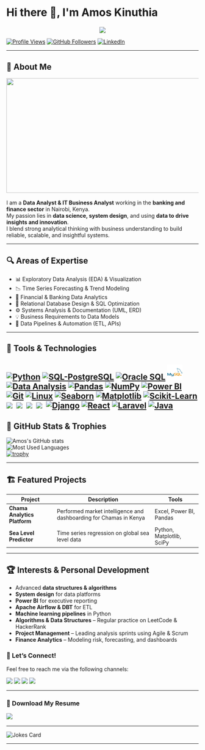 # Hi there 👋, I'm **Amos Kinuthia**

<div id="header" align="center">
  <img src="https://media.giphy.com/media/fvx95jkua5th3YeThr/giphy.gif" align="center" width="100"/>
</div>

[![Profile Views](https://komarev.com/ghpvc/?username=Amoskinuthia&color=blue)](https://github.com/Amoskinuthia)
[![GitHub Followers](https://img.shields.io/github/followers/Amoskinuthia?label=Follow&style=social)](https://github.com/Amoskinuthia)
[![LinkedIn](https://img.shields.io/badge/LinkedIn-Connect-blue?logo=linkedin)](https://www.linkedin.com/in/amos‐kinuthia/)  

---

## 🧩 About Me

<div align="center">
  <img src="https://media.giphy.com/media/dWesBcTLavkZuG35MI/giphy.gif" width="600" height="300"/>
</div>

I am a **Data Analyst & IT Business Analyst** working in the **banking and finance sector** in Nairobi, Kenya.  
My passion lies in **data science, system design**, and using **data to drive insights and innovation**.  
I blend strong analytical thinking with business understanding to build reliable, scalable, and insightful systems.

---

## 🔍 Areas of Expertise

- 📊 Exploratory Data Analysis (EDA) & Visualization  
- 📉 Time Series Forecasting & Trend Modeling  
- 🏦 Financial & Banking Data Analytics  
- 🧱 Relational Database Design & SQL Optimization  
- ⚙️ Systems Analysis & Documentation (UML, ERD)  
- 💡 Business Requirements to Data Models  
- 🔄 Data Pipelines & Automation (ETL, APIs)  

---

## 🧩 Tools & Technologies

[![Python](https://img.shields.io/badge/Python-3776AB?style=for-the-badge&logo=python&logoColor=white)](https://www.python.org/)
[![SQL-PostgreSQL](https://img.shields.io/badge/SQL_PostgreSQL-%23336791?style=for-the-badge&logo=postgresql&logoColor=white)](https://www.postgresql.org/)
[![Oracle SQL](https://img.shields.io/badge/Oracle_SQL-F80000?style=for-the-badge&logo=oracle&logoColor=white)](https://www.oracle.com/database/)
 <img src="https://github.com/devicons/devicon/blob/master/icons/mysql/mysql-original-wordmark.svg" title="MySQL" alt="MySQL" width="40" height="40"/>&nbsp;
[![Data Analysis](https://img.shields.io/badge/Data%20Analysis-%2300A650?style=for-the-badge)](https://en.wikipedia.org/wiki/Data_analysis)
[![Pandas](https://img.shields.io/badge/Pandas-150458?style=for-the-badge&logo=pandas&logoColor=white)](https://pandas.pydata.org/)
[![NumPy](https://img.shields.io/badge/NumPy-013243?style=for-the-badge&logo=numpy&logoColor=white)](https://numpy.org/)
[![Power BI](https://img.shields.io/badge/Power_BI-F2C811?style=for-the-badge&logo=powerbi&logoColor=black)](https://powerbi.microsoft.com/)
[![Git](https://img.shields.io/badge/Git-F05032?style=for-the-badge&logo=git&logoColor=white)](https://git-scm.com/)
[![Linux](https://img.shields.io/badge/Linux-FCC624?style=for-the-badge&logo=linux&logoColor=black)](https://www.linux.org/)
[![Seaborn](https://img.shields.io/badge/Seaborn-%232C3D50?style=for-the-badge)](https://seaborn.pydata.org/)
[![Matplotlib](https://img.shields.io/badge/Matplotlib-%2300768B?style=for-the-badge&logo=matplotlib&logoColor=white)](https://matplotlib.org/)
[![Scikit-Learn](https://img.shields.io/badge/Scikit_Learn-%23F7931E?style=for-the-badge&logo=scikit-learn&logoColor=white)](https://scikit-learn.org/)
  <img src="https://img.shields.io/badge/-Excel-217346?style=flat-square&logo=microsoft-excel&logoColor=white" />&nbsp;
  <img src="https://img.shields.io/badge/-Git-F05032?style=flat-square&logo=git&logoColor=white" />&nbsp;
  <img src="https://img.shields.io/badge/-Jupyter-F37626?style=flat-square&logo=jupyter&logoColor=white" />&nbsp;
  <img src="https://img.shields.io/badge/-VSCode-007ACC?style=flat-square&logo=visual-studio-code&logoColor=white" />&nbsp;
[![Django](https://img.shields.io/badge/Django-092E20?style=for-the-badge&logo=django&logoColor=white)](https://www.djangoproject.com/)
[![React](https://img.shields.io/badge/React-61DAFB?style=for-the-badge&logo=react&logoColor=black)](https://reactjs.org/)
[![Laravel](https://img.shields.io/badge/Laravel-FF2D20?style=for-the-badge&logo=laravel&logoColor=white)](https://laravel.com/)
[![Java](https://img.shields.io/badge/Java-007396?style=for-the-badge&logo=openjdk&logoColor=white)](https://www.java.com/)
---


## 🚀 GitHub Stats & Trophies

![Amos's GitHub stats](https://github-readme-stats.vercel.app/api?username=Amoskinuthia&show_icons=true&theme=radical&count_private=true)  
![Most Used Languages](https://github-readme-stats.vercel.app/api/top-langs/?username=Amoskinuthia&layout=compact&theme=radical)  
[![trophy](https://github-profile-trophy.vercel.app/?username=Amoskinuthia&theme=radical)](https://github.com/ryo-ma/github-profile-trophy)

---

## 🏗️ Featured Projects

| Project | Description | Tools |
|--------|-------------|-------|
| **Chama Analytics Platform** | Performed market intelligence and dashboarding for Chamas in Kenya | Excel, Power BI, Pandas |
| **Sea Level Predictor** | Time series regression on global sea level data | Python, Matplotlib, SciPy |

---
## 🏆 Interests & Personal Development

- Advanced **data structures & algorithms**
- **System design** for data platforms
- **Power BI** for executive reporting
- **Apache Airflow & DBT** for ETL
- **Machine learning pipelines** in Python
- **Algorithms & Data Structures** – Regular practice on LeetCode & HackerRank  
- **Project Management** – Leading analysis sprints using Agile & Scrum  
- **Finance Analytics** – Modeling risk, forecasting, and dashboards  




### 🤝 Let’s Connect!

Feel free to reach me via the following channels:

<a href="https://www.linkedin.com/in/amoskinuthia"><img src="https://img.shields.io/badge/LinkedIn-blue?logo=LinkedIn&logoColor=white"></a>
<a href="https://twitter.com/amoskinuthia_01"><img src="https://img.shields.io/badge/Twitter-1DA1F2?logo=Twitter&logoColor=white"></a>
<a href="https://wa.me/+254706991937"><img src="https://img.shields.io/badge/WhatsApp-25D366?logo=whatsapp&logoColor=white"></a>
<a href="mailto:amoskinuthia15@gmail.com"><img src="https://img.shields.io/badge/Gmail-D14836?logo=gmail&logoColor=white"></a>

---

### 📄 Download My Resume

<a href="https://drive.google.com/file/d/1rnFfEhb50rJXDxuFIQWxWMwIeX1S6uux/view?usp=sharing"><img src="https://img.shields.io/badge/-Download%20Resume-brightgreen?logo=google-drive&logoColor=white"></a>

---

![Jokes Card](https://readme-jokes.vercel.app/api)

---





